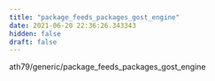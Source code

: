 ```yaml
---
title: "package_feeds_packages_gost_engine"
date: 2021-06-20 22:36:26.343343
hidden: false
draft: false
---
```


ath79/generic/package_feeds_packages_gost_engine

